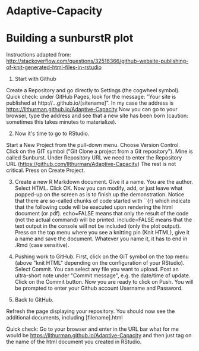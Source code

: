 # Adaptive-Capacity
# Building a sunburstR plot
Instructions adapted from: 
http://stackoverflow.com/questions/32516366/github-website-publishing-of-knit-generated-html-files-in-rstudio

1. Start with Github

Create a Repository and go directly to Settings (the cogwheel symbol). 
Quick check: under GitHub Pages, look for the message: "Your site is published at http://...github.io/[sitename]". In my case the address is https://llthurman.github.io/Adaptive-Capacity Now you can go to your browser, type the address and see that a new site has been born (caution: sometimes this takes minutes to materialize).

2. Now it's time to go to RStudio. 

Start a New Project from the pull-down menu. Choose Version Control. Click on the GIT symbol ("Git Clone a project from a Git repository"). Mine is called Sunburst. Under Repository URL we need to enter the Repository URL (https://github.com/llthurman/Adaptive-Capacity) The rest is not critical. Press on Create Project.

3. Create a new R Markdown document. Give it a name. You are the author. Select HTML. Click OK. Now you can modify, add, or just leave what popped-up on the screen as is to finish up the demonstration. Notice that there are so-called chunks of code started with ``{r} which indicate that the following code will be executed upon rendering the html document (or pdf). echo=FALSE means that only the result of the code (not the actual command) will be printed. include=FALSE means that the text output in the console will not be included (only the plot output).
Press on the top menu where you see a knitting pin (Knit HTML), give it a name and save the document. Whatever you name it, it has to end in .Rmd (case sensitive). 

4. Pushing work to GitHub.
First, click on the GiT symbol on the top menu (above "knit HTML" depending on the configuration of your RStudio). Select Commit. You can select any file you want to upload. Post an ultra-short note under "Commit message", e.g. the date/time of update. Click on the Commit button. Now you are ready to click on Push. You will be prompted to enter your Github account Username and Password. 

5. Back to GitHub.

Refresh the page displaying your repository. You should now see the additional documents, including [filename].html

Quick check: Go to your browser and enter in the URL bar what for me would be https://llthurman.github.io/Adaptive-Capacity and then just tag on the name of the html document you created in RStudio.

